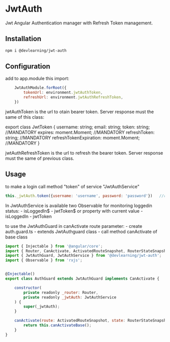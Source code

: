 # JwtAuth

Jwt Angular Authentication manager with Refresh Token management.

## Installation 

```bash
npm i @devlearning/jwt-auth
```

## Configuration 

add to app.module this import:

```js
    JwtAuthModule.forRoot({
        tokenUrl: environment.jwtAuthToken,
        refreshUrl: environment.jwtAuthRefreshToken,
    })
```

jwtAuthToken is the url to otain bearer token. Server response must the same of this class:

export class JwtToken {
    username: string;
    email: string;
    token: string;                          //MANDATORY
    expires: moment.Moment;                 //MANDATORY
    refreshToken: string;                   //MANDATORY
    refreshTokenExpiration: moment.Moment;  //MANDATORY
}

jwtAuthRefreshToken is the url to refresh the bearer token. Server response must the same of previous class.


## Usage

to make a login call method "token" of service "JwtAuthService"

```js
this._jwtAuth.token({username: 'username', password: 'password'})   //return an observable
```

In JwtAuthService is available two Observable for monitoring loggedin status:
    - isLoggedIn$
    - jwtToken$
or property with current value
    - isLoggedIn
    - jwtToken


to use the JwtAuthGuard in canActivate route parameter:
    - create auth.guard.ts
    - extends JwtAuthguard class 
    - call method canActivate of base class

```js
import { Injectable } from '@angular/core';
import { Router, CanActivate, ActivatedRouteSnapshot, RouterStateSnapshot } from '@angular/router';
import { JwtAuthGuard, JwtAuthService } from '@devlearning/jwt-auth';
import { Observable } from 'rxjs';


@Injectable()
export class AuthGuard extends JwtAuthGuard implements CanActivate {

    constructor(
        private readonly _router: Router,
        private readonly _jwtAuth: JwtAuthService
    ) { 
        super(_jwtAuth);
    }

    canActivate(route: ActivatedRouteSnapshot, state: RouterStateSnapshot): Observable<boolean> {
        return this.canActivateBase();
    }
}
```
